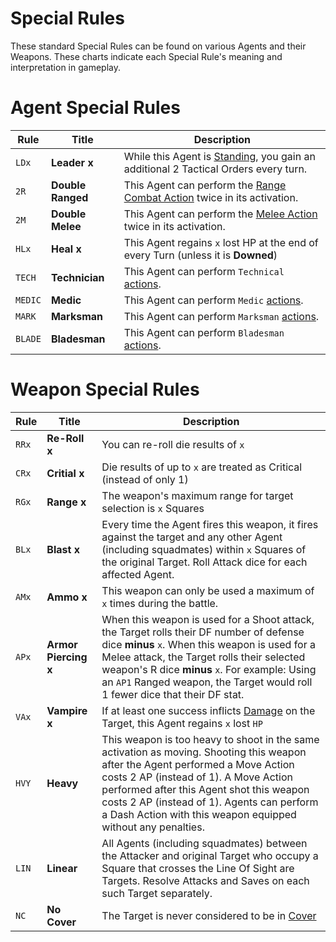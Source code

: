 # Special Rules

These standard Special Rules can be found on various Agents and their Weapons. These charts indicate each Special Rule's meaning and interpretation in gameplay.

# Agent Special Rules

|Rule|Title|Description|
|----|----|----|
|`LDx`|**Leader x**|While this Agent is [Standing](../1.Introduction/4.Damage.md), you gain an additional 2 Tactical Orders every turn.|
|`2R`|**Double Ranged**|This Agent can perform the [Range Combat Action](../3.Actions/3.Combat.md) twice in its activation.|
|`2M`|**Double Melee**|This Agent can perform the [Melee Action](../3.Actions/3.Combat.md) twice in its activation.|
|`HLx`|**Heal x**|This Agent regains `x` lost HP at the end of every Turn (unless it is **Downed**)|
|`TECH`|**Technician**|This Agent can perform `Technical` [actions](../3.Actions/1.Actions.md#technical-actions).|
|`MEDIC`|**Medic**|This Agent can perform `Medic` [actions](../3.Actions/1.Actions.md#medic-actions).|
|`MARK`|**Marksman**|This Agent can perform `Marksman` [actions](../3.Actions/1.Actions.md#marksman-actions).|
|`BLADE`|**Bladesman**|This Agent can perform `Bladesman` [actions](../3.Actions/1.Actions.md#bladesman-actions).|

# Weapon Special Rules

|Rule|Title|Description|
|----|----|----|
|`RRx`|**Re-Roll x**|You can re-roll die results of `x`|
|`CRx`|**Critial x**|Die results of up to `x` are treated as Critical (instead of only 1)|
|`RGx`|**Range x**|The weapon's maximum range for target selection is `x` Squares|
|`BLx`|**Blast x**|Every time the Agent fires this weapon, it fires against the target and any other Agent (including squadmates) within `x` Squares of the original Target. Roll Attack dice for each affected Agent.|
|`AMx`|**Ammo x**|This weapon can only be used a maximum of `x` times during the battle.|
|`APx`|**Armor Piercing x**|When this weapon is used for a Shoot attack, the Target rolls their DF number of defense dice **minus** `x`. When this weapon is used for a Melee attack, the Target rolls their selected weapon's R dice **minus** `x`. For example: Using an `AP1` Ranged weapon, the Target would roll 1 fewer dice that their DF stat.|
|`VAx`|**Vampire x**|If at least one success inflicts [Damage](../1.Introduction/4.Damage.md) on the Target, this Agent regains `x` lost `HP`|
|`HVY`|**Heavy**|This weapon is too heavy to shoot in the same activation as moving. Shooting this weapon after the Agent performed a Move Action costs 2 AP (instead of 1). A Move Action performed after this Agent shot this weapon costs 2 AP (instead of 1). Agents can perform a Dash Action with this weapon equipped without any penalties.|
|`LIN`|**Linear**|All Agents (including squadmates) between the Attacker and original Target who occupy a Square that crosses the Line Of Sight are Targets. Resolve Attacks and Saves on each such Target separately.|
|`NC`|**No Cover**|The Target is never considered to be in [Cover](../1.Introduction/5.LineOfSight.md#cover)|
